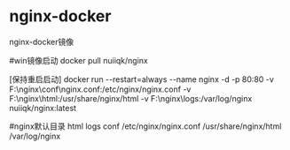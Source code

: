 # nginx-docker
nginx-docker镜像


#win镜像启动
docker pull nuiiqk/nginx

[保持重启启动]
docker run --restart=always --name nginx  -d  -p 80:80 -v F:\nginx\conf\nginx.conf:/etc/nginx/nginx.conf -v F:\nginx\html:/usr/share/nginx/html -v F:\nginx\logs:/var/log/nginx nuiiqk/nginx:latest

#nginx默认目录  html logs conf
/etc/nginx/nginx.conf
/usr/share/nginx/html
/var/log/nginx